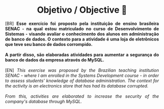 <div align="center">
  <h1>Objetivo / Objective 💭 
  </h1>
</div>

<div align="justify">
[BR]
  <strong>
Esse exercício foi proposto pela instituição de ensino brasileira SENAC - na qual estou matriculado no curso de Desenvolvimento de Sistemas - visando avaliar o conhecimento dos alunos em administração de banco de dados. O contexto para a atividade é uma loja de eletrônicos que teve seu banco de dados corrompido.
<br><br>
A partir disso, são elaboradas atividades para aumentar a segurança do banco de dados da empresa através do MySQL.
  </strong>
  <br><br>
[EN]
  <em>
This exercise was proposed by the Brazilian teaching institution SENAC - where I am enrolled in the Systems Development course - in order to assess students' knowledge of database administration. The context for the activity is an electronics store that has had its database corrupted.
<br><br>
From this, activities are elaborated to increase the security of the company's database through MySQL.
  </em>
</div>
